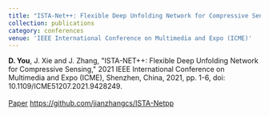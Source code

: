 ```yaml
---
title: "ISTA-Net++: Flexible Deep Unfolding Network for Compressive Sensing"
collection: publications
category: conferences
venue: 'IEEE International Conference on Multimedia and Expo (ICME)'
---
```


**D. You**, J. Xie and J. Zhang, "ISTA-NET++: Flexible Deep Unfolding Network for Compressive Sensing," 2021 IEEE International Conference on Multimedia and Expo (ICME), Shenzhen, China, 2021, pp. 1-6, doi: 10.1109/ICME51207.2021.9428249. <br><br> [Paper](https://ieeexplore.ieee.org/document/9428249) https://github.com/jianzhangcs/ISTA-Netpp






